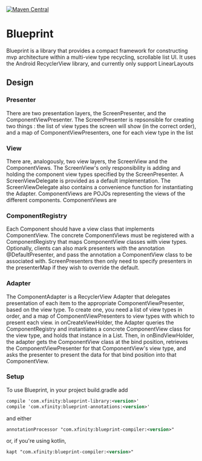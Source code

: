 [![Maven Central][mavenbadge-svg]][mavencentral]

# Blueprint
Blueprint is a library that provides a compact framework for constructing mvp architecture within a multi-view type recycling, scrollable
list UI.  It uses the Android RecyclerView library, and currently only support LinearLayouts

## Design

### Presenter
There are two presentation layers, the ScreenPresenter, and the ComponentViewPresenter.  The ScreenPresenter is repsonsible for creating two things : the list of 
  view types the screen will show (in the correct order), and a map of ComponentViewPresenters, one for each
   view type in the list
   
### View
There are, analogously, two view layers, the ScreenView and the ComponentViews.  The ScreenView's only responsibility is
adding and holding the component view types specified by the ScreenPresenter.  A ScreenViewDelegate is provided as a default
implementation.  The ScreenViewDelegate also contains a convenience function for instantiating the Adapter.  ComponentViews are POJOs
representing the views of the different components.  ComponentViews are 

### ComponentRegistry
Each Component should have a view class that implements ComponentView.  The concrete ComponentViews must be registered with
a ComponentRegistry that maps ComponentView classes with view types.  Optionally, clients can also mark presenters with the
annotation @DefaultPresenter, and pass the annotation a ComponentView class to be associated with.  ScreenPresenters then only
need to specify presenters in the presenterMap if they wish to override the default.

### Adapter
The ComponentAdapter is a RecyclerView Adapter that delegates presentation of each item to the appropriate ComponentViewPresenter, 
based on the view type.  To create one, you need a list of view types in order, and a map of ComponentViewPresenters to view types 
with which to present each view.  in onCreateViewHolder, the Adapter queries the ComponentRegistry and instantiates a concrete
 ComponentView class for the view type, and holds that instance in a List.  Then, in onBindViewHolder, the adapter gets the ComponentView class
 at the bind position, retrieves the ComponentViewPresenter for that ComponentView's view type, and asks the presenter to
 present the data for that bind position into that ComponentView. 

   
### Setup

To use Blueprint, in your project build.gradle add

```xml
compile 'com.xfinity:blueprint-library:<version>'
compile 'com.xfinity:blueprint-annotations:<version>'
```

and either

```xml
annotationProcessor "com.xfinity:blueprint-compiler:<version>"
```

or, if you're using kotlin,
```xml
kapt "com.xfinity:blueprint-compiler:<version>"
```

[mavenbadge-svg]: https://maven-badges.herokuapp.com/maven-central/com.xfinity/blueprint-library/badge.svg
[mavencentral]: https://search.maven.org/artifact/com.xfinity/blueprint-library
